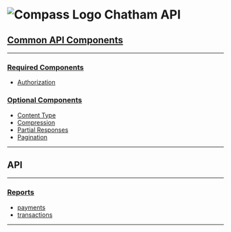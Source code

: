 # ![Compass Logo](../raw/master/ChathamCompass-150x150.png) Chatham API

## [Common API Components][Common]
[Common]: Common.md
-----

### [Required Components][Common]
* [Authorization][Common]

### [Optional Components][Common]
* [Content Type][Common]
* [Compression][Common]
* [Partial Responses][Common]
* [Pagination][Common]

-----

## API
-----

### [Reports](reports)
* [payments](reports/payments)
* [transactions](reports/transactions)

-----
